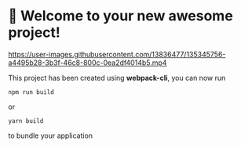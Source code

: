 # 🚀 Welcome to your new awesome project!

https://user-images.githubusercontent.com/13836477/135345756-a4495b28-3b3f-46c8-800c-0ea2df4014b5.mp4

This project has been created using **webpack-cli**, you can now run

```
npm run build
```

or

```
yarn build
```

to bundle your application




